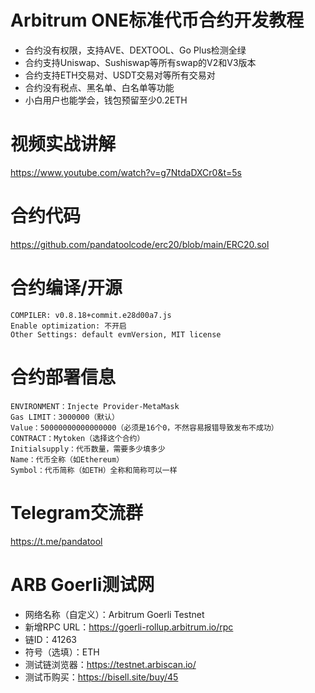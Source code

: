 # Arbitrum ONE标准代币合约开发教程


- 合约没有权限，支持AVE、DEXTOOL、Go Plus检测全绿
- 合约支持Uniswap、Sushiswap等所有swap的V2和V3版本
- 合约支持ETH交易对、USDT交易对等所有交易对
- 合约没有税点、黑名单、白名单等功能
- 小白用户也能学会，钱包预留至少0.2ETH


# 视频实战讲解 
https://www.youtube.com/watch?v=g7NtdaDXCr0&t=5s

# 合约代码
https://github.com/pandatoolcode/erc20/blob/main/ERC20.sol

# 合约编译/开源
```
COMPILER: v0.8.18+commit.e28d00a7.js
Enable optimization: 不开启
Other Settings: default evmVersion, MIT license
```

# 合约部署信息
```
ENVIRONMENT：Injecte Provider-MetaMask
Gas LIMIT：3000000（默认）
Value：50000000000000000（必须是16个0，不然容易报错导致发布不成功）
CONTRACT：Mytoken（选择这个合约）
Initialsupply：代币数量，需要多少填多少
Name：代币全称（如Ethereum）
Symbol：代币简称（如ETH）全称和简称可以一样
```

# Telegram交流群
https://t.me/pandatool

# ARB Goerli测试网
- 网络名称（自定义）：Arbitrum Goerli Testnet
- 新增RPC URL：https://goerli-rollup.arbitrum.io/rpc
- 链ID：41263
- 符号（选填）：ETH
- 测试链浏览器：https://testnet.arbiscan.io/
- 测试币购买：https://bisell.site/buy/45
